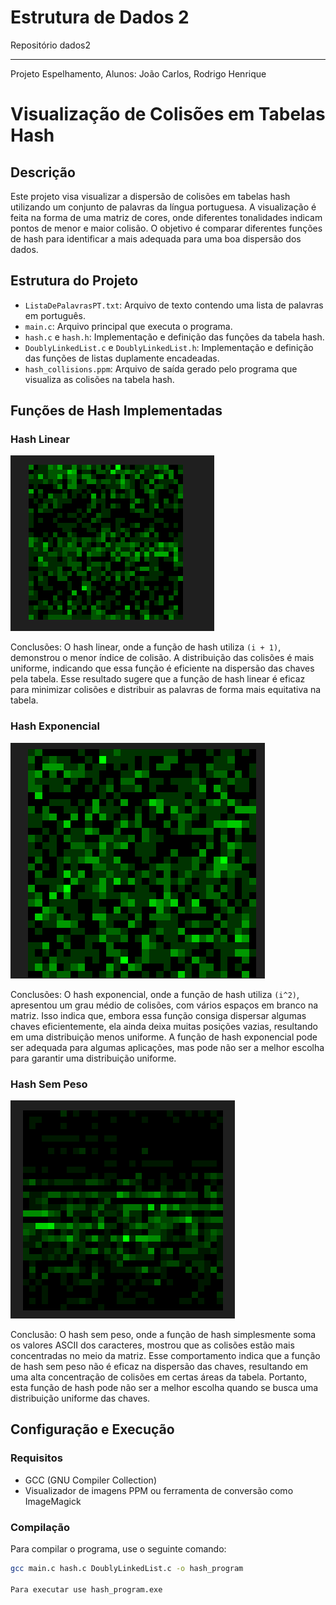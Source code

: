 # Estrutura de Dados 2
Repositório dados2

------------------------------------------------------
Projeto Espelhamento, Alunos: João Carlos, Rodrigo Henrique

# Visualização de Colisões em Tabelas Hash

## Descrição

Este projeto visa visualizar a dispersão de colisões em tabelas hash utilizando um conjunto de palavras da língua portuguesa. A visualização é feita na forma de uma matriz de cores, onde diferentes tonalidades indicam pontos de menor e maior colisão. O objetivo é comparar diferentes funções de hash para identificar a mais adequada para uma boa dispersão dos dados.

## Estrutura do Projeto

- `ListaDePalavrasPT.txt`: Arquivo de texto contendo uma lista de palavras em português.
- `main.c`: Arquivo principal que executa o programa.
- `hash.c` e `hash.h`: Implementação e definição das funções da tabela hash.
- `DoublyLinkedList.c` e `DoublyLinkedList.h`: Implementação e definição das funções de listas duplamente encadeadas.
- `hash_collisions.ppm`: Arquivo de saída gerado pelo programa que visualiza as colisões na tabela hash.

## Funções de Hash Implementadas

### Hash Linear

![Hash Linear](./Linear.png)


Conclusões: O hash linear, onde a função de hash utiliza `(i + 1)`, demonstrou o menor índice de colisão. A distribuição das colisões é mais uniforme, indicando que essa função é eficiente na dispersão das chaves pela tabela. Esse resultado sugere que a função de hash linear é eficaz para minimizar colisões e distribuir as palavras de forma mais equitativa na tabela.

### Hash Exponencial

![Hash Exponencial](./exponencial.png)


Conclusões: O hash exponencial, onde a função de hash utiliza `(i^2)`, apresentou um grau médio de colisões, com vários espaços em branco na matriz. Isso indica que, embora essa função consiga dispersar algumas chaves eficientemente, ela ainda deixa muitas posições vazias, resultando em uma distribuição menos uniforme. A função de hash exponencial pode ser adequada para algumas aplicações, mas pode não ser a melhor escolha para garantir uma distribuição uniforme.

### Hash Sem Peso

![Hash Sem Peso](./sem%20peso.png)


Conclusão: O hash sem peso, onde a função de hash simplesmente soma os valores ASCII dos caracteres, mostrou que as colisões estão mais concentradas no meio da matriz. Esse comportamento indica que a função de hash sem peso não é eficaz na dispersão das chaves, resultando em uma alta concentração de colisões em certas áreas da tabela. Portanto, esta função de hash pode não ser a melhor escolha quando se busca uma distribuição uniforme das chaves.

## Configuração e Execução

### Requisitos

- GCC (GNU Compiler Collection)
- Visualizador de imagens PPM ou ferramenta de conversão como ImageMagick

### Compilação

Para compilar o programa, use o seguinte comando:

```sh
gcc main.c hash.c DoublyLinkedList.c -o hash_program

Para executar use hash_program.exe